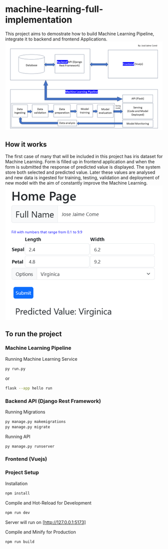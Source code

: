 # machine-learning-full-implementation
This project aims to demostrate how to build Machine Learning Pipeline, integrate it to backend and frontend Applications.
<img src="ML.png">

## How it works
The first case of many that will be included in this project has iris dataset for Machine Learning. Form is filled up in frontend application and 
when the form is submitted the response of predicted value is displayed. The system store both selected and predicted value.
Later these values are analysed and new data is ingested for training, testing, validation and deployment of new model with the 
aim of constantly improve the Machine Learning.
<img src="Frontend.png">

## To run the project
### Machine Learning Pipeline

Running Machine Learning Service
```sh
py run.py
```
or
```sh
flask --app hello run
```

### Backend API (Django Rest Framework)
Running Migrations
```sh
py manage.py makemigrations
py manage.py migrate
```

Running API
```sh
py manage.py runserver
```

### Frontend (Vuejs)
### Project Setup
Installation
```sh
npm install
```

Compile and Hot-Reload for Development
```sh
npm run dev
```
Server will run on [http://127.0.0.1:5173]

Compile and Minify for Production
```sh
npm run build
```
